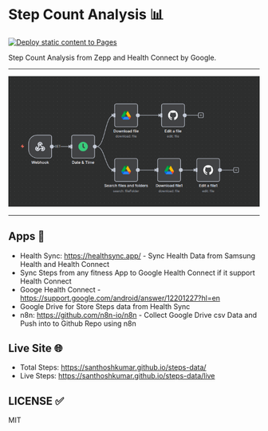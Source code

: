 # Step Count Analysis 📊

[![Deploy static content to Pages](https://github.com/santhoshkumar/steps-data/actions/workflows/static.yml/badge.svg)](https://github.com/santhoshkumar/steps-data/actions/workflows/static.yml)  

Step Count Analysis from Zepp and Health Connect by Google.  

***

![n8n](https://raw.githubusercontent.com/santhoshkumar/steps-data/refs/heads/main/n8n.png "n8n download drive data")

***  

## Apps 📱

- Health Sync: <https://healthsync.app/> - Sync Health Data from Samsung Health and Health Connect
- Sync Steps from any fitness App to Google Health Connect if it support Health Connect
- Googe Health Connect - <https://support.google.com/android/answer/12201227?hl=en>
- Google Drive for Store Steps data from Health Sync
- n8n: <https://github.com/n8n-io/n8n> - Collect Google Drive csv Data and Push into to Github Repo using n8n  

## Live Site 🌐

- Total Steps: <https://santhoshkumar.github.io/steps-data/>
- Live Steps: <https://santhoshkumar.github.io/steps-data/live>  

## LICENSE ✅

MIT  
